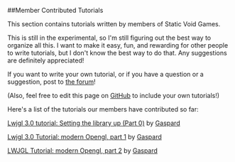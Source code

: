 ##Member Contributed Tutorials

This section contains tutorials written by members of Static Void Games.

This is still in the experimental, so I'm still figuring out the best way to organize all this. I want to make it easy, fun, and rewarding for other people to write tutorials, but I don't know the best way to do that. Any suggestions are definitely appreciated!

If you want to write your own tutorial, or if you have a question or a suggestion, post to [the forum](http://forum.staticvoidgames.com/c/tutorials)!

(Also, feel free to edit this page on [GitHub](https://github.com/KevinWorkman/StaticVoidGames/blob/master/StaticVoidGames/src/main/webapp/WEB-INF/tutorialsContent/contributed/index.markdown) to include your own tutorials!)

Here's a list of the tutorials our members have contributed so far:

[Lwjgl 3.0 tutorial: Setting the library up (Part 0)](http://forum.staticvoidgames.com/t/lwjgl-3-0-tutorial-setting-the-library-up-and-reminding-you-to-upgrade-your-drivers-part-0/34) by [Gaspard](http://staticvoidgames.com/members/Gaspard)

[Lwjgl 3.0 Tutorial: modern Opengl, part 1](http://forum.staticvoidgames.com/t/lwjgl-3-0-tutorial-modern-opengl-part-1/32) by [Gaspard](http://staticvoidgames.com/members/Gaspard)

[LWJGL Tutorial: modern Opengl, part 2](http://forum.staticvoidgames.com/t/lwjgl-tutorial-modern-opengl-part-2/35) by [Gaspard](http://staticvoidgames.com/members/Gaspard)